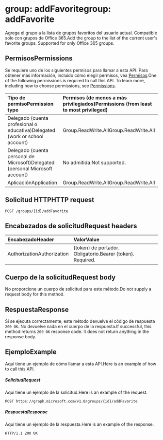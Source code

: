 # <a name="group-addfavorite"></a><span data-ttu-id="d1f8f-101">group: addFavorite</span><span class="sxs-lookup"><span data-stu-id="d1f8f-101">group: addFavorite</span></span>
<span data-ttu-id="d1f8f-p101">Agrega el grupo a la lista de grupos favoritos del usuario actual. Compatible solo con grupos de Office 365.</span><span class="sxs-lookup"><span data-stu-id="d1f8f-p101">Add the group to the list of the current user's favorite groups. Supported for only Office 365 groups.</span></span>

## <a name="permissions"></a><span data-ttu-id="d1f8f-104">Permisos</span><span class="sxs-lookup"><span data-stu-id="d1f8f-104">Permissions</span></span>
<span data-ttu-id="d1f8f-p102">Se requiere uno de los siguientes permisos para llamar a esta API. Para obtener más información, incluido cómo elegir permisos, vea [Permisos](../../../concepts/permissions_reference.md).</span><span class="sxs-lookup"><span data-stu-id="d1f8f-p102">One of the following permissions is required to call this API. To learn more, including how to choose permissions, see [Permissions](../../../concepts/permissions_reference.md).</span></span>

|<span data-ttu-id="d1f8f-107">Tipo de permiso</span><span class="sxs-lookup"><span data-stu-id="d1f8f-107">Permission type</span></span>      | <span data-ttu-id="d1f8f-108">Permisos (de menos a más privilegiados)</span><span class="sxs-lookup"><span data-stu-id="d1f8f-108">Permissions (from least to most privileged)</span></span>              |
|:--------------------|:---------------------------------------------------------|
|<span data-ttu-id="d1f8f-109">Delegado (cuenta profesional o educativa)</span><span class="sxs-lookup"><span data-stu-id="d1f8f-109">Delegated (work or school account)</span></span> | <span data-ttu-id="d1f8f-110">Group.ReadWrite.All</span><span class="sxs-lookup"><span data-stu-id="d1f8f-110">Group.ReadWrite.All</span></span>    |
|<span data-ttu-id="d1f8f-111">Delegado (cuenta personal de Microsoft)</span><span class="sxs-lookup"><span data-stu-id="d1f8f-111">Delegated (personal Microsoft account)</span></span> | <span data-ttu-id="d1f8f-112">No admitida.</span><span class="sxs-lookup"><span data-stu-id="d1f8f-112">Not supported.</span></span>    |
|<span data-ttu-id="d1f8f-113">Aplicación</span><span class="sxs-lookup"><span data-stu-id="d1f8f-113">Application</span></span> | <span data-ttu-id="d1f8f-114">Group.ReadWrite.All</span><span class="sxs-lookup"><span data-stu-id="d1f8f-114">Group.ReadWrite.All</span></span> |

## <a name="http-request"></a><span data-ttu-id="d1f8f-115">Solicitud HTTP</span><span class="sxs-lookup"><span data-stu-id="d1f8f-115">HTTP request</span></span>
<!-- { "blockType": "ignored" } -->
```http
POST /groups/{id}/addFavorite
```
## <a name="request-headers"></a><span data-ttu-id="d1f8f-116">Encabezados de solicitud</span><span class="sxs-lookup"><span data-stu-id="d1f8f-116">Request headers</span></span>
| <span data-ttu-id="d1f8f-117">Encabezado</span><span class="sxs-lookup"><span data-stu-id="d1f8f-117">Header</span></span>       | <span data-ttu-id="d1f8f-118">Valor</span><span class="sxs-lookup"><span data-stu-id="d1f8f-118">Value</span></span> |
|:---------------|:--------|
| <span data-ttu-id="d1f8f-119">Authorization</span><span class="sxs-lookup"><span data-stu-id="d1f8f-119">Authorization</span></span>  | <span data-ttu-id="d1f8f-p103">{token} de portador. Obligatorio.</span><span class="sxs-lookup"><span data-stu-id="d1f8f-p103">Bearer {token}. Required.</span></span>  |

## <a name="request-body"></a><span data-ttu-id="d1f8f-122">Cuerpo de la solicitud</span><span class="sxs-lookup"><span data-stu-id="d1f8f-122">Request body</span></span>
<span data-ttu-id="d1f8f-123">No proporcione un cuerpo de solicitud para este método.</span><span class="sxs-lookup"><span data-stu-id="d1f8f-123">Do not supply a request body for this method.</span></span>

## <a name="response"></a><span data-ttu-id="d1f8f-124">Respuesta</span><span class="sxs-lookup"><span data-stu-id="d1f8f-124">Response</span></span>

<span data-ttu-id="d1f8f-p104">Si se ejecuta correctamente, este método devuelve el código de respuesta `200 OK`. No devuelve nada en el cuerpo de la respuesta.</span><span class="sxs-lookup"><span data-stu-id="d1f8f-p104">If successful, this method returns `200 OK` response code. It does not return anything in the response body.</span></span>

## <a name="example"></a><span data-ttu-id="d1f8f-127">Ejemplo</span><span class="sxs-lookup"><span data-stu-id="d1f8f-127">Example</span></span>
<span data-ttu-id="d1f8f-128">Aquí tiene un ejemplo de cómo llamar a esta API.</span><span class="sxs-lookup"><span data-stu-id="d1f8f-128">Here is an example of how to call this API.</span></span>
##### <a name="request"></a><span data-ttu-id="d1f8f-129">Solicitud</span><span class="sxs-lookup"><span data-stu-id="d1f8f-129">Request</span></span>
<span data-ttu-id="d1f8f-130">Aquí tiene un ejemplo de la solicitud.</span><span class="sxs-lookup"><span data-stu-id="d1f8f-130">Here is an example of the request.</span></span>
<!-- {
  "blockType": "request",
  "name": "group_addfavorite"
}-->
```http
POST https://graph.microsoft.com/v1.0/groups/{id}/addFavorite
```

##### <a name="response"></a><span data-ttu-id="d1f8f-131">Respuesta</span><span class="sxs-lookup"><span data-stu-id="d1f8f-131">Response</span></span>
<span data-ttu-id="d1f8f-132">Aquí tiene un ejemplo de la respuesta.</span><span class="sxs-lookup"><span data-stu-id="d1f8f-132">Here is an example of the response.</span></span>
<!-- {
  "blockType": "response",
  "truncated": false,
  "@odata.type": "microsoft.graph.none"
} -->
```http
HTTP/1.1 200 OK
```

<!-- uuid: 8fcb5dbc-d5aa-4681-8e31-b001d5168d79
2015-10-25 14:57:30 UTC -->
<!-- {
  "type": "#page.annotation",
  "description": "group: addFavorite",
  "keywords": "",
  "section": "documentation",
  "tocPath": ""
}-->